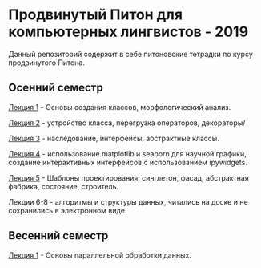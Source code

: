 # Продвинутый Питон для компьютерных лингвистов - 2019
Данный репозиторий содержит в себе питоновские тетрадки по курсу продвинутого Питона.

## Осенний семестр

[Лекция 1](https://github.com/klyshinsky/AdvancedPython/blob/master/lecture_20190909.ipynb) - Основы создания классов, морфологический анализ.

[Лекция 2](https://github.com/klyshinsky/AdvancedPython/blob/master/lecture_20190916.ipynb) - устройство класса, перегрузка операторов, декораторы/

[Лекция 3](https://github.com/klyshinsky/AdvancedPython/blob/master/lecture_20190930_Inheritance.ipynb) - наследование, интерфейсы, абстрактные классы.

[Лекция 4](https://github.com/klyshinsky/AdvancedPython/blob/master/lecture_20191007_matplotlib%2Bseaborn%2Bipywidgets.ipynb) - использование matplotlib и seaborn для научной графики, создание интерактивных интерфейсов с использованием ipywidgets.

[Лекция 5](https://github.com/klyshinsky/AdvancedPython/blob/master/lecture_20191014_design_patterns.ipynb) - Шаблоны проектирования: синглетон, фасад, абстрактная фабрика, состояние, строитель.

Лекции 6-8 - алгоритмы и структуры данных, читались на доске и не сохранились в электронном виде.

## Весенний семестр

[Лекция 1](https://github.com/klyshinsky/AdvancedPython/blob/master/lecture_20200115_multiprocessing.ipynb) - Основы параллельной обработки данных.
